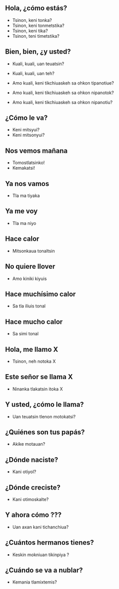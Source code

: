 

## Hola, ¿cómo estás?

* Tsinon, keni tonka?
* Tsinon, keni tonmetstika?
* Tsinon, keni tika?
* Tsinon, teni timetstika?


## Bien, bien, ¿y usted?

* Kuali, kuali, uan teuatsin?
* Kuali, kuali, uan teh?

* Amo kuali, keni tikchiuaskeh sa ohkon tipanotiue?
* Amo kuali, keni tikchiuaskeh sa ohkon nipanotok?
* Amo kuali, keni tikchiuaskeh sa ohkon nipanotiu?

## ¿Cómo le va?

* Keni mitsyui?
* Keni mitsonyui?

## Nos vemos mañana

* Tomostlatsinko!
* Kemakatsi!

## Ya nos vamos 

* Tla ma tiyaka

## Ya me voy

* Tla ma niyo

## Hace calor

* Mitsonkaua tonaltsin

## No quiere llover 

* Amo kiniki kiyuis

## Hace muchísimo calor 

* Sa tla iliuis tonal 

## Hace mucho calor 

* Sa simi tonal 

## Hola, me llamo X 

* Tsinon, neh notoka X 

## Este señor se llama X 

* Ninanka tlakatsin itoka X 

## Y usted, ¿cómo le llama?

* Uan teuatsin tlenon motokatsi?

## ¿Quiénes son tus papás?

* Akike motauan?

## ¿Dónde naciste? 

* Kani otiyol?

## ¿Dónde creciste?

* Kani otimoskalte?

## Y ahora cómo ???

* Uan axan kani tichanchiua?

## ¿Cuántos hermanos tienes?

* Keskin mokniuan tikinpiya ?

## ¿Cuándo se va a nublar?

* Kemania tlamixtemis?

